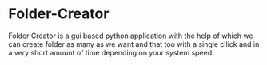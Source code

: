 # Folder-Creator
 Folder Creator is a gui based python application with the help of which we can create folder as many as we want and that too with a single cllick and in a very short amount of time depending on your system speed.
